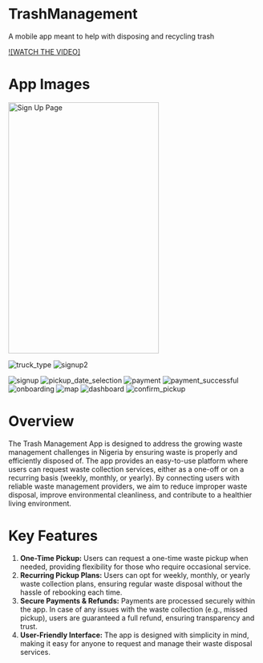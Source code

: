 
# TrashManagement
A mobile app meant to help with disposing and recycling trash 

[![WATCH THE VIDEO]](https://www.linkedin.com/posts/ajao-semiloore-880889220_so-a-few-months-back-i-had-an-idea-about-activity-7100592059035656192-QJiQ?utm_source=share&utm_medium=member_desktop)

# App Images
<img src="https://github.com/user-attachments/assets/607bb0cb-043c-4148-9376-119e86110f8f" alt="Sign Up Page" width="300" height="500"/>

![truck_type]() ![signup2](https://github.com/user-attachments/assets/e8b2e722-ab52-4100-b0d1-4705dd571888)

![signup](https://github.com/user-attachments/assets/ea5f2570-0bd2-42fe-876a-035e21ced85d)
![pickup_date_selection](https://github.com/user-attachments/assets/3bc2331e-e17e-4426-8041-189fb74b900d)
![payment](https://github.com/user-attachments/assets/d7c825ff-b3a9-4195-8813-870a308f7e35)
![payment_successful](https://github.com/user-attachments/assets/72782b78-4fbe-4301-89b9-af054f502b43)
![onboarding](https://github.com/user-attachments/assets/5b36b64d-78e5-4aeb-b518-7464291eac0d)
![map](https://github.com/user-attachments/assets/cc6fdbc2-0f55-4909-87de-8b9a9796148d)
![dashboard](https://github.com/user-attachments/assets/fe033bed-075d-4378-8391-be39683c6a28)
![confirm_pickup](https://github.com/user-attachments/assets/98066a0a-dde0-4d15-bc2a-a22160afac75)


# Overview
The Trash Management App is designed to address the growing waste management challenges in Nigeria by ensuring waste is properly and efficiently disposed of. The app provides an easy-to-use platform where users can request waste collection services, either as a one-off or on a recurring basis (weekly, monthly, or yearly). By connecting users with reliable waste management providers, we aim to reduce improper waste disposal, improve environmental cleanliness, and contribute to a healthier living environment.

# Key Features
1. **One-Time Pickup:** Users can request a one-time waste pickup when needed, providing flexibility for those who require occasional service.
2. **Recurring Pickup Plans:** Users can opt for weekly, monthly, or yearly waste collection plans, ensuring regular waste disposal without the hassle of rebooking each time.
3. **Secure Payments & Refunds:** Payments are processed securely within the app. In case of any issues with the waste collection (e.g., missed pickup), users are guaranteed a full refund, ensuring transparency and trust.
4. **User-Friendly Interface:** The app is designed with simplicity in mind, making it easy for anyone to request and manage their waste disposal services.
